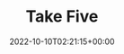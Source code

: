 ---
title: "Take Five"
subtitle:
description: "數位單曲"
icon: "library_music"
weight: 55000000
date: 2022-10-10T02:21:15+00:00
lastmod: 2022-10-10T02:21:15+00:00
draft: false
images: []
---